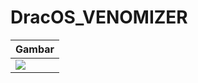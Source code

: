 # DracOS_VENOMIZER
| Gambar |
| ------ |
|![](https://github.com/dracos-linux/dracos-remastering/blob/main/assets/logo.png) |
